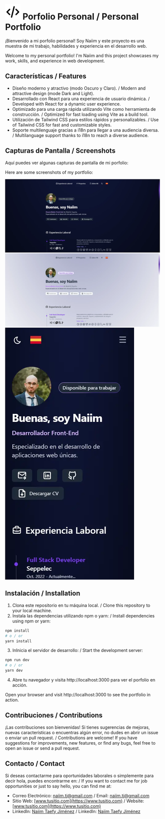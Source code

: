 # <img src="https://github.com/Naiimtj/porfolioNaiim/blob/main/public/Logo.svg" width="50" height="50" alt="Porfolio_Naiim_Logo"> Porfolio Personal / Personal Portfolio

¡Bienvenido a mi porfolio personal! Soy Naiim y este proyecto es una muestra de mi trabajo, habilidades y experiencia en el desarrollo web.

Welcome to my personal portfolio! I'm Naiim and this project showcases my work, skills, and experience in web development.

## Características / Features

- Diseño moderno y atractivo (modo Oscuro y Claro). / Modern and attractive design (mode Dark and Light).
- Desarrollado con React para una experiencia de usuario dinámica. / Developed with React for a dynamic user experience.
- Optimizado para una carga rápida utilizando Vite como herramienta de construcción. / Optimized for fast loading using Vite as a build tool.
- Utilización de Tailwind CSS para estilos rápidos y personalizables. / Use of Tailwind CSS for fast and customizable styles.
- Soporte multilenguaje gracias a i18n para llegar a una audiencia diversa. / Multilanguage support thanks to i18n to reach a diverse audience.

## Capturas de Pantalla / Screenshots

Aquí puedes ver algunas capturas de pantalla de mi porfolio:

Here are some screenshots of my portfolio:

![Captura 1 (oscuro) / Screenshot 1 (dark)](<https://github.com/Naiimtj/porfolioNaiim/blob/main/public/screenshots/Screenshots_1_(dark).webp>)
![Captura 1 (claro) / Screenshot 1 (light)](<https://github.com/Naiimtj/porfolioNaiim/blob/main/public/screenshots/Screenshots_1_(light).webp>)
![Captura 2 (responsive) / Screenshot 2 (responsive)](<https://github.com/Naiimtj/porfolioNaiim/blob/main/public/screenshots/Screenshots_2_(mobile).webp>)

## Instalación / Installation

1. Clona este repositorio en tu máquina local. / Clone this repository to your local machine.
2. Instala las dependencias utilizando npm o yarn: / Install dependencies using npm or yarn:

```bash
npm install
# o / or
yarn install
```

3. InInicia el servidor de desarrollo: / Start the development server:

```bash
npm run dev
# o / or
yarn dev
```

4. Abre tu navegador y visita http://localhost:3000 para ver el porfolio en acción.

Open your browser and visit http://localhost:3000 to see the portfolio in action.

## Contribuciones / Contributions

¡Las contribuciones son bienvenidas! Si tienes sugerencias de mejoras, nuevas características o encuentras algún error, no dudes en abrir un issue o enviar un pull request. / Contributions are welcome! If you have suggestions for improvements, new features, or find any bugs, feel free to open an issue or send a pull request.

## Contacto / Contact

Si deseas contactarme para oportunidades laborales o simplemente para decir hola, puedes encontrarme en: / If you want to contact me for job opportunities or just to say hello, you can find me at:

- Correo Electrónico: naiim.tj@gmail.com / Email: naiim.tj@gmail.com
- Sitio Web: [www.tusitio.com](https://www.tusitio.com) / Website: [www.tusitio.com](https://www.tusitio.com)
- LinkedIn: [Naiim Taefy Jiménez](https://linkedin.com/in/naiim-taefy-jimenez) / LinkedIn: [Naiim Taefy Jiménez](https://linkedin.com/in/naiim-taefy-jimenez)
